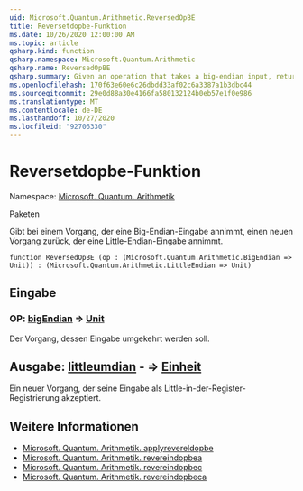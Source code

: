 ```yaml
---
uid: Microsoft.Quantum.Arithmetic.ReversedOpBE
title: Reversetdopbe-Funktion
ms.date: 10/26/2020 12:00:00 AM
ms.topic: article
qsharp.kind: function
qsharp.namespace: Microsoft.Quantum.Arithmetic
qsharp.name: ReversedOpBE
qsharp.summary: Given an operation that takes a big-endian input, returns a new operation that takes a little-endian input.
ms.openlocfilehash: 170f63e60e6c26dbdd33af02c6a3387a1b3dbc44
ms.sourcegitcommit: 29e0d88a30e4166fa580132124b0eb57e1f0e986
ms.translationtype: MT
ms.contentlocale: de-DE
ms.lasthandoff: 10/27/2020
ms.locfileid: "92706330"
---
```

# <a name="reversedopbe-function"></a>Reversetdopbe-Funktion

Namespace: [Microsoft. Quantum. Arithmetik](xref:Microsoft.Quantum.Arithmetic)

Paketen [](https://nuget.org/packages/)


Gibt bei einem Vorgang, der eine Big-Endian-Eingabe annimmt, einen neuen Vorgang zurück, der eine Little-Endian-Eingabe annimmt.

```qsharp
function ReversedOpBE (op : (Microsoft.Quantum.Arithmetic.BigEndian => Unit)) : (Microsoft.Quantum.Arithmetic.LittleEndian => Unit)
```


## <a name="input"></a>Eingabe

### <a name="op--bigendian--unit"></a>OP: [bigEndian](xref:Microsoft.Quantum.Arithmetic.BigEndian) => [Unit](xref:microsoft.quantum.lang-ref.unit) 

Der Vorgang, dessen Eingabe umgekehrt werden soll.



## <a name="output--littleendian--unit"></a>Ausgabe: [littleumdian](xref:Microsoft.Quantum.Arithmetic.LittleEndian) - => [Einheit](xref:microsoft.quantum.lang-ref.unit) 

Ein neuer Vorgang, der seine Eingabe als Little-in-der-Register-Registrierung akzeptiert.

## <a name="see-also"></a>Weitere Informationen

- [Microsoft. Quantum. Arithmetik. applyrevereldopbe](xref:Microsoft.Quantum.Arithmetic.ApplyReversedOpBE)
- [Microsoft. Quantum. Arithmetik. revereindopbea](xref:Microsoft.Quantum.Arithmetic.ReversedOpBEA)
- [Microsoft. Quantum. Arithmetik. revereindopbec](xref:Microsoft.Quantum.Arithmetic.ReversedOpBEC)
- [Microsoft. Quantum. Arithmetik. revereindopbeca](xref:Microsoft.Quantum.Arithmetic.ReversedOpBECA)